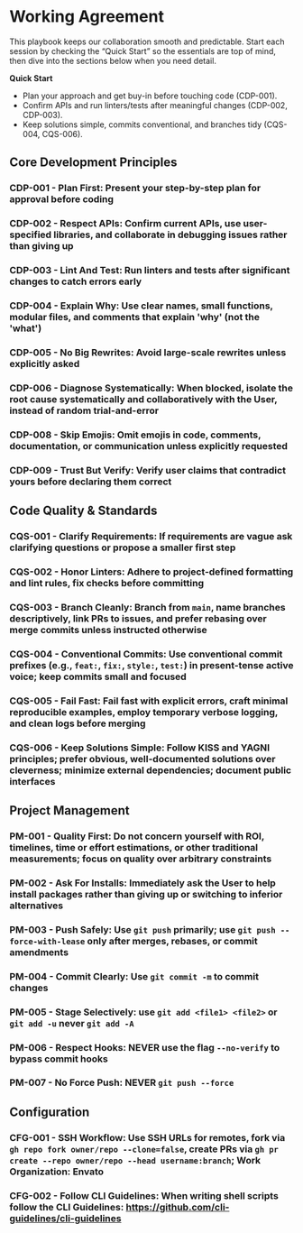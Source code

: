 # Working Agreement

This playbook keeps our collaboration smooth and predictable. Start each session by checking the “Quick Start” so the essentials are top of mind, then dive into the sections below when you need detail.

**Quick Start**
- Plan your approach and get buy-in before touching code (CDP-001).
- Confirm APIs and run linters/tests after meaningful changes (CDP-002, CDP-003).
- Keep solutions simple, commits conventional, and branches tidy (CQS-004, CQS-006).

## Core Development Principles

### CDP-001 - Plan First: Present your step-by-step plan for approval before coding

### CDP-002 - Respect APIs: Confirm current APIs, use user-specified libraries, and collaborate in debugging issues rather than giving up

### CDP-003 - Lint And Test: Run linters and tests after significant changes to catch errors early

### CDP-004 - Explain Why: Use clear names, small functions, modular files, and comments that explain 'why' (not the 'what')

### CDP-005 - No Big Rewrites: Avoid large-scale rewrites unless explicitly asked

### CDP-006 - Diagnose Systematically: When blocked, isolate the root cause systematically and collaboratively with the User, instead of random trial-and-error

### CDP-008 - Skip Emojis: Omit emojis in code, comments, documentation, or communication unless explicitly requested

### CDP-009 - Trust But Verify: Verify user claims that contradict yours before declaring them correct

## Code Quality & Standards

### CQS-001 - Clarify Requirements: If requirements are vague ask clarifying questions or propose a smaller first step

### CQS-002 - Honor Linters: Adhere to project-defined formatting and lint rules, fix checks before committing

### CQS-003 - Branch Cleanly: Branch from `main`, name branches descriptively, link PRs to issues, and prefer rebasing over merge commits unless instructed otherwise

### CQS-004 - Conventional Commits: Use conventional commit prefixes (e.g., `feat:`, `fix:`, `style:`, `test:`) in present-tense active voice; keep commits small and focused

### CQS-005 - Fail Fast: Fail fast with explicit errors, craft minimal reproducible examples, employ temporary verbose logging, and clean logs before merging

### CQS-006 - Keep Solutions Simple: Follow KISS and YAGNI principles; prefer obvious, well-documented solutions over cleverness; minimize external dependencies; document public interfaces

## Project Management

### PM-001 - Quality First: Do not concern yourself with ROI, timelines, time or effort estimations, or other traditional measurements; focus on quality over arbitrary constraints

### PM-002 - Ask For Installs: Immediately ask the User to help install packages rather than giving up or switching to inferior alternatives

### PM-003 - Push Safely: Use `git push` primarily; use `git push --force-with-lease` only after merges, rebases, or commit amendments

### PM-004 - Commit Clearly: Use `git commit -m` to commit changes

### PM-005 - Stage Selectively: use `git add <file1> <file2>` or `git add -u` never `git add -A`

### PM-006 - Respect Hooks: NEVER use the flag `--no-verify` to bypass commit hooks

### PM-007 - No Force Push: NEVER `git push --force`

## Configuration

### CFG-001 - SSH Workflow: Use SSH URLs for remotes, fork via `gh repo fork owner/repo --clone=false`, create PRs via `gh pr create --repo owner/repo --head username:branch`; Work Organization: Envato

### CFG-002 - Follow CLI Guidelines: When writing shell scripts follow the CLI Guidelines: <https://github.com/cli-guidelines/cli-guidelines>
